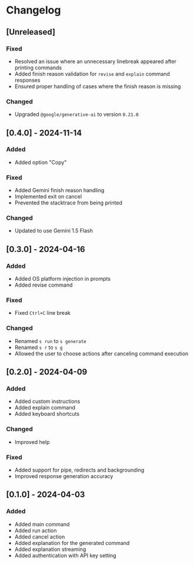 # Changelog

## [Unreleased]

### Fixed

- Resolved an issue where an unnecessary linebreak appeared after printing commands
- Added finish reason validation for `revise` and `explain` command responses
- Ensured proper handling of cases where the finish reason is missing

### Changed

- Upgraded `@google/generative-ai` to version `0.21.0`

## [0.4.0] - 2024-11-14

### Added

- Added option "Copy"

### Fixed

- Added Gemini finish reason handling
- Implemented exit on cancel
- Prevented the stacktrace from being printed

### Changed

- Updated to use Gemini 1.5 Flash

## [0.3.0] - 2024-04-16

### Added

- Added OS platform injection in prompts
- Added revise command

### Fixed

- Fixed `Ctrl+C` line break

### Changed

- Renamed `s run` to `s generate`
- Renamed `s r` to `s g`
- Allowed the user to choose actions after canceling command execution

## [0.2.0] - 2024-04-09

### Added

- Added custom instructions
- Added explain command
- Added keyboard shortcuts

### Changed

- Improved help

### Fixed

- Added support for pipe, redirects and backgrounding
- Improved response generation accuracy

## [0.1.0] - 2024-04-03

### Added

- Added main command
- Added run action
- Added cancel action
- Added explanation for the generated command
- Added explanation streaming
- Added authentication with API key setting
